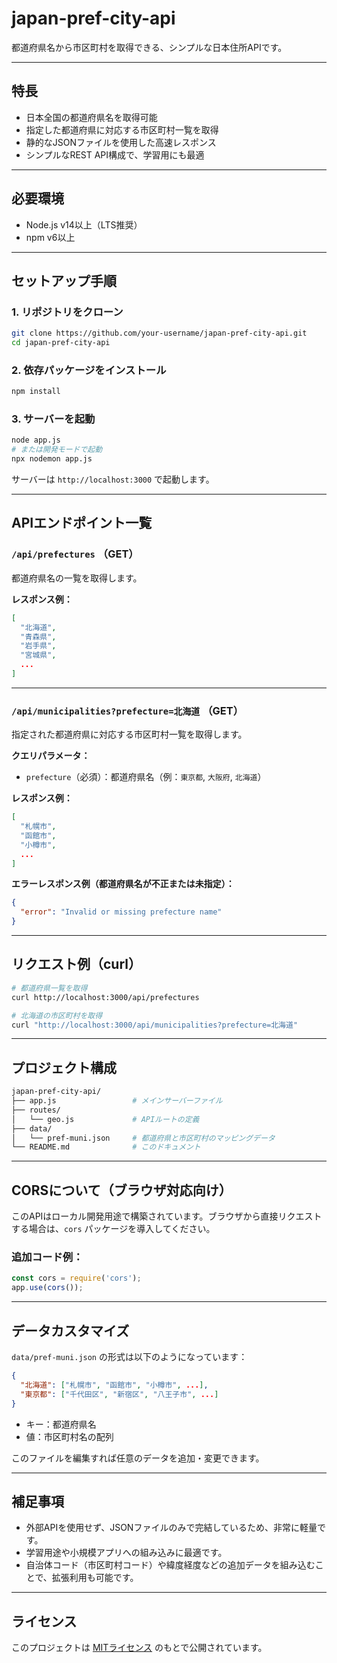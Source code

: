 # japan-pref-city-api

都道府県名から市区町村を取得できる、シンプルな日本住所APIです。

---

## 特長

- 日本全国の都道府県名を取得可能
- 指定した都道府県に対応する市区町村一覧を取得
- 静的なJSONファイルを使用した高速レスポンス
- シンプルなREST API構成で、学習用にも最適

---

## 必要環境

- Node.js v14以上（LTS推奨）
- npm v6以上

---

## セットアップ手順

### 1. リポジトリをクローン

```bash
git clone https://github.com/your-username/japan-pref-city-api.git
cd japan-pref-city-api
````

### 2. 依存パッケージをインストール

```bash
npm install
```

### 3. サーバーを起動

```bash
node app.js
# または開発モードで起動
npx nodemon app.js
```

サーバーは `http://localhost:3000` で起動します。

---

## APIエンドポイント一覧

### `/api/prefectures` （GET）

都道府県名の一覧を取得します。

**レスポンス例：**

```json
[
  "北海道",
  "青森県",
  "岩手県",
  "宮城県",
  ...
]
```

---

### `/api/municipalities?prefecture=北海道` （GET）

指定された都道府県に対応する市区町村一覧を取得します。

**クエリパラメータ：**

* `prefecture`（必須）：都道府県名（例：`東京都`, `大阪府`, `北海道`）

**レスポンス例：**

```json
[
  "札幌市",
  "函館市",
  "小樽市",
  ...
]
```

**エラーレスポンス例（都道府県名が不正または未指定）：**

```json
{
  "error": "Invalid or missing prefecture name"
}
```

---

## リクエスト例（curl）

```bash
# 都道府県一覧を取得
curl http://localhost:3000/api/prefectures

# 北海道の市区町村を取得
curl "http://localhost:3000/api/municipalities?prefecture=北海道"
```

---

## プロジェクト構成

```bash
japan-pref-city-api/
├── app.js                 # メインサーバーファイル
├── routes/
│   └── geo.js             # APIルートの定義
├── data/
│   └── pref-muni.json     # 都道府県と市区町村のマッピングデータ
└── README.md              # このドキュメント
```

---

## CORSについて（ブラウザ対応向け）

このAPIはローカル開発用途で構築されています。ブラウザから直接リクエストする場合は、`cors` パッケージを導入してください。

### 追加コード例：

```js
const cors = require('cors');
app.use(cors());
```

---

## データカスタマイズ

`data/pref-muni.json` の形式は以下のようになっています：

```json
{
  "北海道": ["札幌市", "函館市", "小樽市", ...],
  "東京都": ["千代田区", "新宿区", "八王子市", ...]
}
```

* キー：都道府県名
* 値：市区町村名の配列

このファイルを編集すれば任意のデータを追加・変更できます。

---

## 補足事項

* 外部APIを使用せず、JSONファイルのみで完結しているため、非常に軽量です。
* 学習用途や小規模アプリへの組み込みに最適です。
* 自治体コード（市区町村コード）や緯度経度などの追加データを組み込むことで、拡張利用も可能です。

---

## ライセンス

このプロジェクトは [MITライセンス](LICENSE) のもとで公開されています。